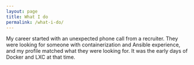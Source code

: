 ```yaml
---
layout: page
title: What I do
permalink: /what-i-do/
---
```


My career started with an unexpected phone call from a recruiter. They were
looking for someone with containerization and Ansible experience, and my profile
matched what they were looking for. It was the early days of Docker and LXC at
that time.
